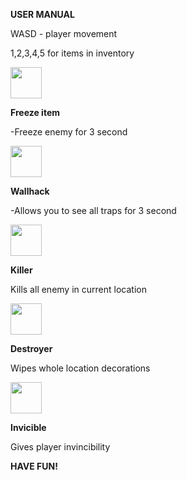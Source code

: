 **USER MANUAL**

WASD - player movement

1,2,3,4,5 for items in inventory

<img height="50" src="C:\Users\vovab\Desktop\prac\sll\src\res\icons\cool.png" width="50"/>

**Freeze item**

-Freeze enemy for 3 second

<img height="50" src="C:\Users\vovab\Desktop\prac\sll\src\res\icons\minki.png" width="50"/>

**Wallhack**

-Allows you to see all traps for 3 second

<img height="50" src="C:\Users\vovab\Desktop\prac\sll\src\res\icons\killall.png" width="50"/>


**Killer**

Kills all enemy in current location

<img height="50" src="C:\Users\vovab\Desktop\prac\sll\src\res\icons\shape.png" width="50"/>

**Destroyer**

Wipes whole location decorations

<img height="50" src="C:\Users\vovab\Desktop\prac\sll\src\res\icons\people.png" width="50"/>


**Invicible**

Gives player invincibility 

**HAVE FUN!**
